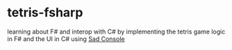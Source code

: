 # tetris-fsharp
learning about F# and interop with C# by implementing the tetris game logic in F# and the UI in C# using [Sad Console](https://github.com/Thraka/SadConsole/)
